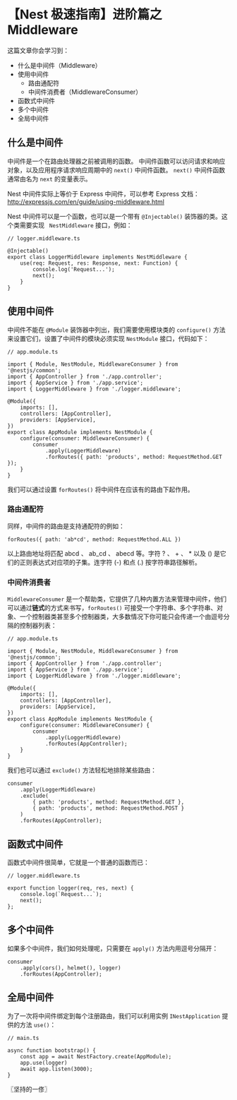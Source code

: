 # 【Nest 极速指南】进阶篇之 Middleware
这篇文章你会学习到：

* 什么是中间件（Middleware）
* 使用中间件
    * 路由通配符
    * 中间件消费者（MiddlewareConsumer）
* 函数式中间件
* 多个中间件
* 全局中间件

## 什么是中间件
中间件是一个在路由处理器之前被调用的函数。 中间件函数可以访问请求和响应对象，以及应用程序请求响应周期中的 `next()` 中间件函数。 `next()` 中间件函数通常由名为 `next` 的变量表示。

Nest 中间件实际上等价于 Express 中间件，可以参考 Express 文档：http://expressjs.com/en/guide/using-middleware.html

Nest 中间件可以是一个函数，也可以是一个带有 `@Injectable()` 装饰器的类。这个类需要实现 ` NestMiddleware` 接口，例如：

```
// logger.middleware.ts

@Injectable()
export class LoggerMiddleware implements NestMiddleware {
    use(req: Request, res: Response, next: Function) {
        console.log('Request...');
        next();
    }
}
```

## 使用中间件
中间件不能在 `@Module` 装饰器中列出，我们需要使用模块类的 `configure()` 方法来设置它们，设置了中间件的模块必须实现 `NestModule` 接口，代码如下： 

```
// app.module.ts

import { Module, NestModule, MiddlewareConsumer } from '@nestjs/common';
import { AppController } from './app.controller';
import { AppService } from './app.service';
import { LoggerMiddleware } from './logger.middleware';

@Module({
    imports: [],
    controllers: [AppController],
    providers: [AppService],
})
export class AppModule implements NestModule {
    configure(consumer: MiddlewareConsumer) {
        consumer
            .apply(LoggerMiddleware)
            .forRoutes({ path: 'products', method: RequestMethod.GET });
    }
}
```

我们可以通过设置 `forRoutes()` 将中间件在应该有的路由下起作用。

### 路由通配符
同样，中间件的路由是支持通配符的例如：

```
forRoutes({ path: 'ab*cd', method: RequestMethod.ALL })
```

以上路由地址将匹配 abcd 、 ab_cd 、 abecd 等。字符 ? 、 + 、 * 以及 () 是它们的正则表达式对应项的子集。连字符 (-) 和点 (.) 按字符串路径解析。

### 中间件消费者
`MiddlewareConsumer` 是一个帮助类，它提供了几种内置方法来管理中间件，他们可以通过**链式**的方式来书写，`forRoutes()` 可接受一个字符串、多个字符串、对象、一个控制器类甚至多个控制器类，大多数情况下你可能只会传递一个由逗号分隔的控制器列表：

```
// app.module.ts

import { Module, NestModule, MiddlewareConsumer } from '@nestjs/common';
import { AppController } from './app.controller';
import { AppService } from './app.service';
import { LoggerMiddleware } from './logger.middleware';

@Module({
    imports: [],
    controllers: [AppController],
    providers: [AppService],
})
export class AppModule implements NestModule {
    configure(consumer: MiddlewareConsumer) {
        consumer
            .apply(LoggerMiddleware)
            .forRoutes(AppController);
    }
}
```

我们也可以通过 `exclude()` 方法轻松地排除某些路由：

```
consumer
    .apply(LoggerMiddleware)
    .exclude(
        { path: 'products', method: RequestMethod.GET },
        { path: 'products', method: RequestMethod.POST }
    )
    .forRoutes(AppController);
```

## 函数式中间件
函数式中间件很简单，它就是一个普通的函数而已：

```
// logger.middleware.ts

export function logger(req, res, next) {
    console.log(`Request...`);
    next();
};
```

## 多个中间件
如果多个中间件，我们如何处理呢，只需要在 `apply()` 方法内用逗号分隔开：

```
consumer
    .apply(cors(), helmet(), logger)
    .forRoutes(AppController);
```

## 全局中间件
为了一次将中间件绑定到每个注册路由，我们可以利用实例 `INestApplication` 提供的方法 `use()`：

```
// main.ts

async function bootstrap() {
    const app = await NestFactory.create(AppModule);
    app.use(logger)
    await app.listen(3000);
}
```

〖坚持的一俢〗
